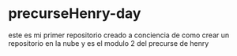 # precurseHenry-day
este es mi primer repositorio creado a conciencia de como crear un repositorio en la nube y es el modulo 2 del precurse de henry
